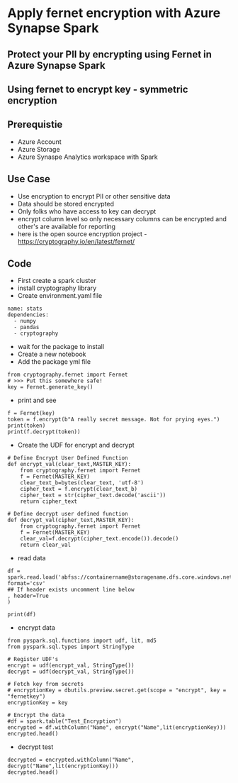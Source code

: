 # Apply fernet encryption with Azure Synapse Spark

## Protect your PII by encrypting using Fernet in Azure Synapse Spark

## Using fernet to encrypt key - symmetric encryption

## Prerequistie

- Azure Account
- Azure Storage
- Azure Synaspe Analytics workspace with Spark

## Use Case

- Use encryption to encrypt PII or other sensitive data
- Data should be stored encrypted
- Only folks who have access to key can decrypt
- encrypt column level so only necessary columns can be encrypted and other's are available for reporting
- here is the open source encryption project - https://cryptography.io/en/latest/fernet/

## Code

- First create a spark cluster
- install cryptography library
- Create environment.yaml file

```
name: stats
dependencies:
  - numpy
  - pandas
  - cryptography
```

- wait for the package to install
- Create a new notebook
- Add the package yml file

```
from cryptography.fernet import Fernet
# >>> Put this somewhere safe!
key = Fernet.generate_key()
```

- print and see

```
f = Fernet(key)
token = f.encrypt(b"A really secret message. Not for prying eyes.")
print(token)
print(f.decrypt(token))
```

- Create the UDF for encrypt and decrypt

```
# Define Encrypt User Defined Function 
def encrypt_val(clear_text,MASTER_KEY):
    from cryptography.fernet import Fernet
    f = Fernet(MASTER_KEY)
    clear_text_b=bytes(clear_text, 'utf-8')
    cipher_text = f.encrypt(clear_text_b)
    cipher_text = str(cipher_text.decode('ascii'))
    return cipher_text

# Define decrypt user defined function 
def decrypt_val(cipher_text,MASTER_KEY):
    from cryptography.fernet import Fernet
    f = Fernet(MASTER_KEY)
    clear_val=f.decrypt(cipher_text.encode()).decode()
    return clear_val
```

- read data

```
df = spark.read.load('abfss://containername@storagename.dfs.core.windows.net/titanic/Titanic.csv', format='csv'
## If header exists uncomment line below
, header=True
)

print(df)
```

- encrypt data

```
from pyspark.sql.functions import udf, lit, md5
from pyspark.sql.types import StringType

# Register UDF's
encrypt = udf(encrypt_val, StringType())
decrypt = udf(decrypt_val, StringType())

# Fetch key from secrets
# encryptionKey = dbutils.preview.secret.get(scope = "encrypt", key = "fernetkey")
encryptionKey = key

# Encrypt the data 
#df = spark.table("Test_Encryption")
encrypted = df.withColumn("Name", encrypt("Name",lit(encryptionKey)))
encrypted.head()
```

- decrypt test

```
decrypted = encrypted.withColumn("Name", decrypt("Name",lit(encryptionKey)))
decrypted.head()
```